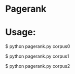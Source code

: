 # Pagerank

# Usage:

$ python pagerank.py corpus0

$ python pagerank.py corpus1

$ python pagerank.py corpus2
